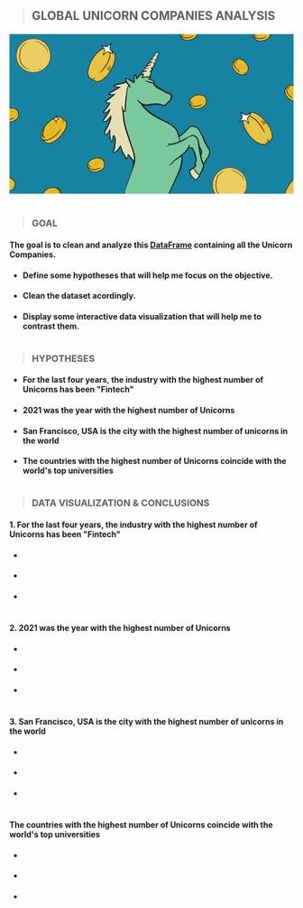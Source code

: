 #

>## **GLOBAL UNICORN COMPANIES ANALYSIS**


#####  ![aquí había una imagen de un unicornio](unicorn_1.png.crdownload)
# 

>### **GOAL**

#### The goal is to clean and analyze this [DataFrame](https://www.kaggle.com/kaustubh93/list-of-700-unicorn-companies-across-the-globe) containing all the Unicorn Companies.
#### 
- #### Define some hypotheses that will help me focus on the objective.
- #### Clean the dataset acordingly.
- #### Display some interactive data visualization that will help me to contrast them.
#

>### **HYPOTHESES**

- #### For the last four years, the industry with the highest number of Unicorns has been "Fintech"
- #### 2021 was the year with the highest number of Unicorns
- #### San Francisco, USA is the city with the highest number of unicorns in the world 
- #### The countries with the highest number of Unicorns coincide with the world's top universities

#

>### **DATA VISUALIZATION & CONCLUSIONS**
#### 1. For the last four years, the industry with the highest number of Unicorns has been "Fintech"

- #### 
- #### 
- #### 
#
#### 2. 2021 was the year with the highest number of Unicorns

- #### 
- #### 
- #### 
#
#### 3. San Francisco, USA is the city with the highest number of unicorns in the world 

- #### 
- #### 
- #### 
#
#### The countries with the highest number of Unicorns coincide with the world's top universities

- #### 
- #### 
- #### 
#
